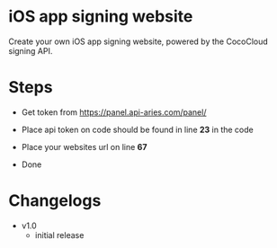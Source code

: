 # iOS app signing website
Create your own iOS app signing website, powered by the CocoCloud signing API.

# Steps

- Get token from https://panel.api-aries.com/panel/

- Place api token on code should be found in line **23** in the code

- Place your websites url on line **67**

- Done

# Changelogs

- v1.0
  - initial release 
